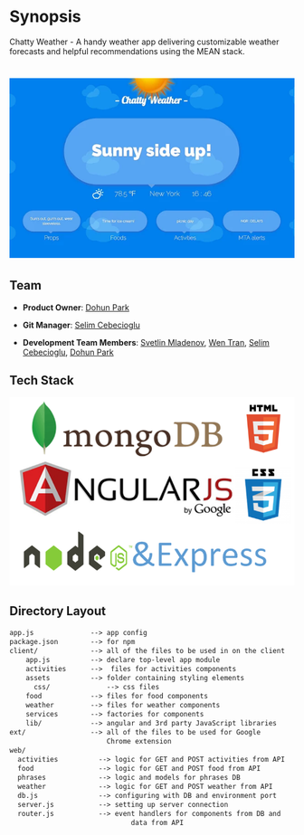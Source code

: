# Synopsis

Chatty Weather - A handy weather app delivering customizable weather forecasts and helpful recommendations using the MEAN stack.

# ![Chatty Weather](/app/client/assets/chatty_weather.png)

## Team

 - __Product Owner__: [Dohun Park](https://github.com/DOH1211)

- __Git Manager__: [Selim Cebecioglu](https://github.com/selimc)

- __Development Team Members__: [Svetlin Mladenov](http://github.com/sveem), [Wen Tran](https://github.com/wentran), [Selim Cebecioglu](https://github.com/selimc), [Dohun Park](https://github.com/DOH1211)

## Tech Stack

!['Mean Stack'](/app/client/assets/mean.png)

## Directory Layout
    
    app.js              --> app config
    package.json        --> for npm
    client/             --> all of the files to be used in on the client 
        app.js          --> declare top-level app module
        activities      -->  files for activities components
        assets          --> folder containing styling elements 
          css/              --> css files
        food            --> files for food components
        weather         --> files for weather components
        services        --> factories for components
        lib/            --> angular and 3rd party JavaScript libraries
    ext/                --> all of the files to be used for Google    
                            Chrome extension
    web/
      activities          --> logic for GET and POST activities from API
      food                --> logic for GET and POST food from API
      phrases             --> logic and models for phrases DB 
      weather             --> logic for GET and POST weather from API
      db.js               --> configuring with DB and environment port
      server.js           --> setting up server connection
      router.js           --> event handlers for components from DB and 
                                  data from API
    